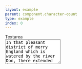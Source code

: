 ```yaml
---
layout: example
parent: component.character-count
type: example
index: 0
---
```

<div class="ds_question" data-threshold="80" data-module="ds-character-count">
<label class="ds_label" for="textarea1-character-limit">Textarea</label><br />
<textarea maxlength="400" class="ds_input" rows="5" id="textarea1-character-limit">In that pleasant district of merry England which is watered by the river Don, there extended in ancient times a large forest, covering the greater part of the beautiful hills and valleys which lie between Sheffield and the pleasant town of Doncaster. The remains of this extensive wood are still to be seen at the noble</textarea>
</div>
